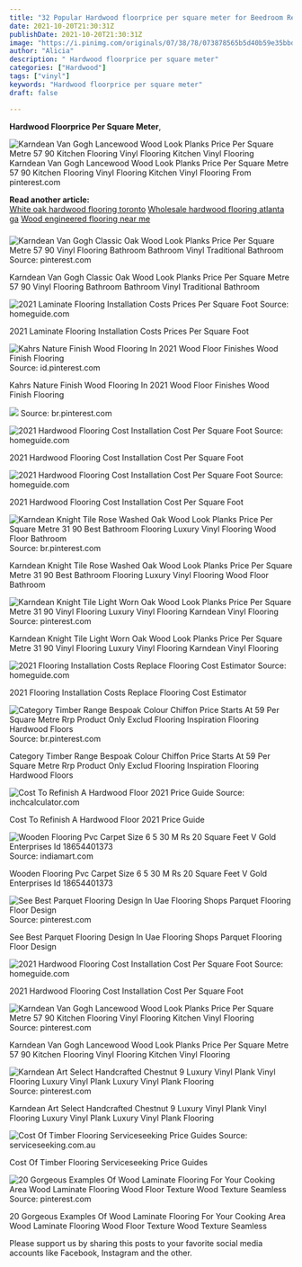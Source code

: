 ```yaml
---
title: "32 Popular Hardwood floorprice per square meter for Beedroom Remodeling"
date: 2021-10-20T21:30:31Z
publishDate: 2021-10-20T21:30:31Z
image: "https://i.pinimg.com/originals/07/38/78/073878565b5d40b59e35bbd2bc829b20.jpg"
author: "Alicia"
description: " Hardwood floorprice per square meter"
categories: ["Hardwood"]
tags: ["vinyl"]
keywords: "Hardwood floorprice per square meter"
draft: false

---
```

<!-- Head tag Code -->
**Hardwood Floorprice Per Square Meter**, 

![Karndean Van Gogh Lancewood Wood Look Planks Price Per Square Metre 57 90 Kitchen Flooring Vinyl Flooring Kitchen Vinyl Flooring](https://i.pinimg.com/originals/8a/b8/43/8ab843edbfa859539a6458031027ed4d.jpg "Karndean Van Gogh Lancewood Wood Look Planks Price Per Square Metre 57 90 Kitchen Flooring Vinyl Flooring Kitchen Vinyl Flooring")
Karndean Van Gogh Lancewood Wood Look Planks Price Per Square Metre 57 90 Kitchen Flooring Vinyl Flooring Kitchen Vinyl Flooring From pinterest.com

**Read another article:**  
[White oak hardwood flooring toronto](/white-oak-hardwood-flooring-toronto/)
[Wholesale hardwood flooring atlanta ga](/wholesale-hardwood-flooring-atlanta-ga/)
[Wood engineered flooring near me](/wood-engineered-flooring-near-me/)




### 

 


![Karndean Van Gogh Classic Oak Wood Look Planks Price Per Square Metre 57 90 Vinyl Flooring Bathroom Bathroom Vinyl Traditional Bathroom](https://i.pinimg.com/736x/ad/90/f8/ad90f87a411125ce43de9641dfeb610f--wood-floor-bathroom-bathroom-flooring.jpg "Karndean Van Gogh Classic Oak Wood Look Planks Price Per Square Metre 57 90 Vinyl Flooring Bathroom Bathroom Vinyl Traditional Bathroom")
Source: pinterest.com

Karndean Van Gogh Classic Oak Wood Look Planks Price Per Square Metre 57 90 Vinyl Flooring Bathroom Bathroom Vinyl Traditional Bathroom  

![2021 Laminate Flooring Installation Costs Prices Per Square Foot](http://cdn.homeguide.com/assets/images/content/homeguide-living-room-with-cheery-laminate-flooring-installed.jpg "2021 Laminate Flooring Installation Costs Prices Per Square Foot")
Source: homeguide.com

2021 Laminate Flooring Installation Costs Prices Per Square Foot  

![Kahrs Nature Finish Wood Flooring In 2021 Wood Floor Finishes Wood Finish Flooring](https://i.pinimg.com/originals/82/7e/a4/827ea4e739d6bcae3f95b4a29f606115.jpg "Kahrs Nature Finish Wood Flooring In 2021 Wood Floor Finishes Wood Finish Flooring")
Source: id.pinterest.com

Kahrs Nature Finish Wood Flooring In 2021 Wood Floor Finishes Wood Finish Flooring  

![](https://i.pinimg.com/originals/8f/13/85/8f13857047c3c031c1730f84470326ac.jpg "")
Source: br.pinterest.com

  

![2021 Hardwood Flooring Cost Installation Cost Per Square Foot](http://cdn.homeguide.com/assets/images/content/hardwood-flooring-5.jpg "2021 Hardwood Flooring Cost Installation Cost Per Square Foot")
Source: homeguide.com

2021 Hardwood Flooring Cost Installation Cost Per Square Foot  

![2021 Hardwood Flooring Cost Installation Cost Per Square Foot](http://cdn.homeguide.com/assets/images/content/homeguide-new-engineered-hardwood-floor-installation-in-living-room-and-kitchen.jpg "2021 Hardwood Flooring Cost Installation Cost Per Square Foot")
Source: homeguide.com

2021 Hardwood Flooring Cost Installation Cost Per Square Foot  

![Karndean Knight Tile Rose Washed Oak Wood Look Planks Price Per Square Metre 31 90 Best Bathroom Flooring Luxury Vinyl Flooring Wood Floor Bathroom](https://i.pinimg.com/originals/1e/78/e1/1e78e1f13acb33148af30c0bd6bd8ff6.jpg "Karndean Knight Tile Rose Washed Oak Wood Look Planks Price Per Square Metre 31 90 Best Bathroom Flooring Luxury Vinyl Flooring Wood Floor Bathroom")
Source: br.pinterest.com

Karndean Knight Tile Rose Washed Oak Wood Look Planks Price Per Square Metre 31 90 Best Bathroom Flooring Luxury Vinyl Flooring Wood Floor Bathroom  

![Karndean Knight Tile Light Worn Oak Wood Look Planks Price Per Square Metre 31 90 Vinyl Flooring Luxury Vinyl Flooring Karndean Vinyl Flooring](https://i.pinimg.com/originals/c7/25/be/c725be37342ebc4ce42fd18a44bbd3f5.jpg "Karndean Knight Tile Light Worn Oak Wood Look Planks Price Per Square Metre 31 90 Vinyl Flooring Luxury Vinyl Flooring Karndean Vinyl Flooring")
Source: pinterest.com

Karndean Knight Tile Light Worn Oak Wood Look Planks Price Per Square Metre 31 90 Vinyl Flooring Luxury Vinyl Flooring Karndean Vinyl Flooring  

![2021 Flooring Installation Costs Replace Flooring Cost Estimator](http://cdn.homeguide.com/assets/images/content/hardwood-flooring-brown.jpg "2021 Flooring Installation Costs Replace Flooring Cost Estimator")
Source: homeguide.com

2021 Flooring Installation Costs Replace Flooring Cost Estimator  

![Category Timber Range Bespoak Colour Chiffon Price Starts At 59 Per Square Metre Rrp Product Only Exclud Flooring Inspiration Flooring Hardwood Floors](https://i.pinimg.com/originals/66/b4/48/66b448b7fe107ca59889925a09cf5df6.jpg "Category Timber Range Bespoak Colour Chiffon Price Starts At 59 Per Square Metre Rrp Product Only Exclud Flooring Inspiration Flooring Hardwood Floors")
Source: br.pinterest.com

Category Timber Range Bespoak Colour Chiffon Price Starts At 59 Per Square Metre Rrp Product Only Exclud Flooring Inspiration Flooring Hardwood Floors  

![Cost To Refinish A Hardwood Floor 2021 Price Guide](https://cdn.inchcalculator.com/wp-content/uploads/2018/09/flooring-estimation.jpg "Cost To Refinish A Hardwood Floor 2021 Price Guide")
Source: inchcalculator.com

Cost To Refinish A Hardwood Floor 2021 Price Guide  

![Wooden Flooring Pvc Carpet Size 6 5 30 M Rs 20 Square Feet V Gold Enterprises Id 18654401373](https://4.imimg.com/data4/VY/KH/ANDROID-32918875/product-500x500.jpeg "Wooden Flooring Pvc Carpet Size 6 5 30 M Rs 20 Square Feet V Gold Enterprises Id 18654401373")
Source: indiamart.com

Wooden Flooring Pvc Carpet Size 6 5 30 M Rs 20 Square Feet V Gold Enterprises Id 18654401373  

![See Best Parquet Flooring Design In Uae Flooring Shops Parquet Flooring Floor Design](https://i.pinimg.com/originals/7a/08/c4/7a08c40bd351ec723f5ca5281200bada.jpg "See Best Parquet Flooring Design In Uae Flooring Shops Parquet Flooring Floor Design")
Source: pinterest.com

See Best Parquet Flooring Design In Uae Flooring Shops Parquet Flooring Floor Design  

![2021 Hardwood Flooring Cost Installation Cost Per Square Foot](http://cdn.homeguide.com/assets/images/bg/desktop/hardwood-floor-refinishing.jpg "2021 Hardwood Flooring Cost Installation Cost Per Square Foot")
Source: homeguide.com

2021 Hardwood Flooring Cost Installation Cost Per Square Foot  

![Karndean Van Gogh Lancewood Wood Look Planks Price Per Square Metre 57 90 Kitchen Flooring Vinyl Flooring Kitchen Vinyl Flooring](https://i.pinimg.com/originals/8a/b8/43/8ab843edbfa859539a6458031027ed4d.jpg "Karndean Van Gogh Lancewood Wood Look Planks Price Per Square Metre 57 90 Kitchen Flooring Vinyl Flooring Kitchen Vinyl Flooring")
Source: pinterest.com

Karndean Van Gogh Lancewood Wood Look Planks Price Per Square Metre 57 90 Kitchen Flooring Vinyl Flooring Kitchen Vinyl Flooring  

![Karndean Art Select Handcrafted Chestnut 9 Luxury Vinyl Plank Vinyl Flooring Luxury Vinyl Plank Luxury Vinyl Plank Flooring](https://i.pinimg.com/originals/a3/a0/1f/a3a01f37e5ed9448a9b718c3444785d1.jpg "Karndean Art Select Handcrafted Chestnut 9 Luxury Vinyl Plank Vinyl Flooring Luxury Vinyl Plank Luxury Vinyl Plank Flooring")
Source: pinterest.com

Karndean Art Select Handcrafted Chestnut 9 Luxury Vinyl Plank Vinyl Flooring Luxury Vinyl Plank Luxury Vinyl Plank Flooring  

![Cost Of Timber Flooring Serviceseeking Price Guides](https://www.serviceseeking.com.au/blog/wp-content/uploads/2019/03/SS-featured-image-cost-timber-flooring.jpg "Cost Of Timber Flooring Serviceseeking Price Guides")
Source: serviceseeking.com.au

Cost Of Timber Flooring Serviceseeking Price Guides  

![20 Gorgeous Examples Of Wood Laminate Flooring For Your Cooking Area Wood Laminate Flooring Wood Floor Texture Wood Texture Seamless](https://i.pinimg.com/originals/07/38/78/073878565b5d40b59e35bbd2bc829b20.jpg "20 Gorgeous Examples Of Wood Laminate Flooring For Your Cooking Area Wood Laminate Flooring Wood Floor Texture Wood Texture Seamless")
Source: pinterest.com

20 Gorgeous Examples Of Wood Laminate Flooring For Your Cooking Area Wood Laminate Flooring Wood Floor Texture Wood Texture Seamless  

Please support us by sharing this posts to your favorite social media accounts like Facebook, Instagram and the other.

